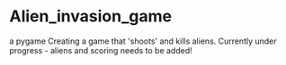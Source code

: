 # Alien_invasion_game
a pygame
Creating a game that 'shoots' and kills aliens.
Currently under progress - aliens and scoring needs to be added!
